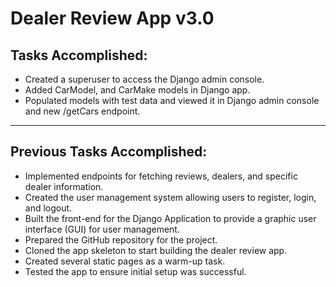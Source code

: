 # Dealer Review App v3.0

## Tasks Accomplished:
- Created a superuser to access the Django admin console. 
- Added CarModel, and CarMake models in Django app.
- Populated models with test data and viewed it in Django admin console and new /getCars endpoint.

---

## Previous Tasks Accomplished:

- Implemented endpoints for fetching reviews, dealers, and specific dealer information.
- Created the user management system allowing users to register, login, and logout.
- Built the front-end for the Django Application to provide a graphic user interface (GUI) for user management.
- Prepared the GitHub repository for the project.
- Cloned the app skeleton to start building the dealer review app.
- Created several static pages as a warm-up task.
- Tested the app to ensure initial setup was successful.

